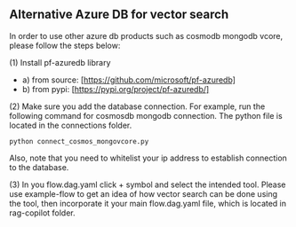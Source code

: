 ## Alternative Azure DB for vector search
In order to use other azure db products such as cosmodb mongodb vcore, please follow the steps below:

(1) Install pf-azuredb library
- a) from source: [https://github.com/microsoft/pf-azuredb]
- b) from pypi: [https://pypi.org/project/pf-azuredb/]

(2) Make sure you add the database connection. For example, run the following command for cosmosdb mongodb connection. The python file is located in the connections folder.  
```
python connect_cosmos_mongovcore.py
```

Also, note that you need to whitelist your ip address to establish connection to the database. 

(3) In you flow.dag.yaml click + symbol and select the intended tool. Please use example-flow to get an idea of how vector search can be done using the tool, then incorporate it your main flow.dag.yaml file, which is located in rag-copilot folder.

